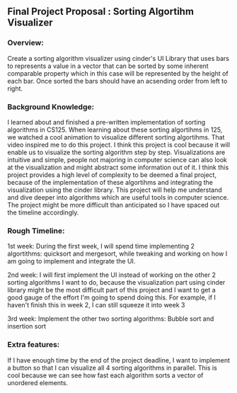 ## Final Project Proposal : Sorting Algortihm Visualizer
### Overview:
Create a sorting algorithm visualizer using cinder's UI Library that uses bars to represents a value in a vector that can be sorted by some inherent comparable property which in this case will be represented by the height of each bar. Once sorted the bars should have an acsending order from left to right.
### Background Knowledge:
I learned about and finished a pre-written implementation of sorting algorithms in CS125. When learning about these sorting algortihms in 125, we watched a cool animation to visualize different sorting algortihms. That video inspired me to do this project. I think this project is cool because it will enable us to visualize the sorting algorithm step by step. Visualizations are intuitive and simple, people not majoring in computer science can also look at the visualization and might abstract some information out of it. I think this project provides a high level of complexity to be deemed a final project, because of the implementation of these algortihms and integrating the visualization using the cinder library. This project will help me understand and dive deeper into algorithms which are useful tools in computer science. The project might be more difficult than anticipated so I have spaced out the timeline accordingly.
### Rough Timeline:
1st week: During the first week, I will spend time implementing 2 algortithms: quicksort and mergesort, while tweaking and working on how I am going to implement and integrate the UI.

2nd week: I will first implement the UI instead of working on the other 2 sorting algorithms I want to do, because the visualization part using cinder library might be the most difficult part of this project and I want to get a good gauge of the effort I'm going to spend doing this. For example, if I haven't finish this in week 2, I can still squeeze it into week 3

3rd week: Implement the other two sorting algorithms: Bubble sort and insertion sort

### Extra features:
If I have enough time by the end of the project deadline, I want to implement a button so that I can visualize all 4 sorting algorithms in parallel. This is cool because we can see how fast each algorithm sorts a vector of unordered elements.
